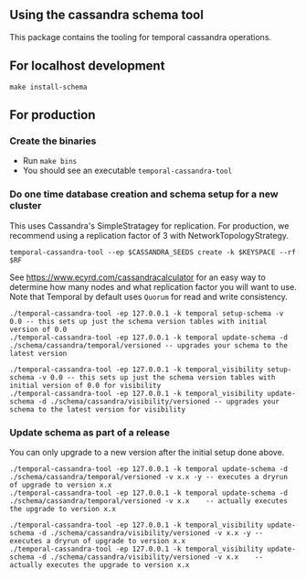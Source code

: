 ## Using the cassandra schema tool
This package contains the tooling for temporal cassandra operations.

## For localhost development
``` 
make install-schema
```

## For production

### Create the binaries
- Run `make bins`
- You should see an executable `temporal-cassandra-tool`

### Do one time database creation and schema setup for a new cluster
This uses Cassandra's SimpleStratagey for replication. For production, we recommend using a replication factor of 3 with NetworkTopologyStrategy.

```
temporal-cassandra-tool --ep $CASSANDRA_SEEDS create -k $KEYSPACE --rf $RF
```

See https://www.ecyrd.com/cassandracalculator for an easy way to determine how many nodes and what replication factor you will want to use.  Note that Temporal by default uses `Quorum` for read and write consistency.

```
./temporal-cassandra-tool -ep 127.0.0.1 -k temporal setup-schema -v 0.0 -- this sets up just the schema version tables with initial version of 0.0
./temporal-cassandra-tool -ep 127.0.0.1 -k temporal update-schema -d ./schema/cassandra/temporal/versioned -- upgrades your schema to the latest version

./temporal-cassandra-tool -ep 127.0.0.1 -k temporal_visibility setup-schema -v 0.0 -- this sets up just the schema version tables with initial version of 0.0 for visibility
./temporal-cassandra-tool -ep 127.0.0.1 -k temporal_visibility update-schema -d ./schema/cassandra/visibility/versioned -- upgrades your schema to the latest version for visibility
```

### Update schema as part of a release
You can only upgrade to a new version after the initial setup done above.

```
./temporal-cassandra-tool -ep 127.0.0.1 -k temporal update-schema -d ./schema/cassandra/temporal/versioned -v x.x -y -- executes a dryrun of upgrade to version x.x
./temporal-cassandra-tool -ep 127.0.0.1 -k temporal update-schema -d ./schema/cassandra/temporal/versioned -v x.x    -- actually executes the upgrade to version x.x

./temporal-cassandra-tool -ep 127.0.0.1 -k temporal_visibility update-schema -d ./schema/cassandra/visibility/versioned -v x.x -y -- executes a dryrun of upgrade to version x.x
./temporal-cassandra-tool -ep 127.0.0.1 -k temporal_visibility update-schema -d ./schema/cassandra/visibility/versioned -v x.x    -- actually executes the upgrade to version x.x
```

